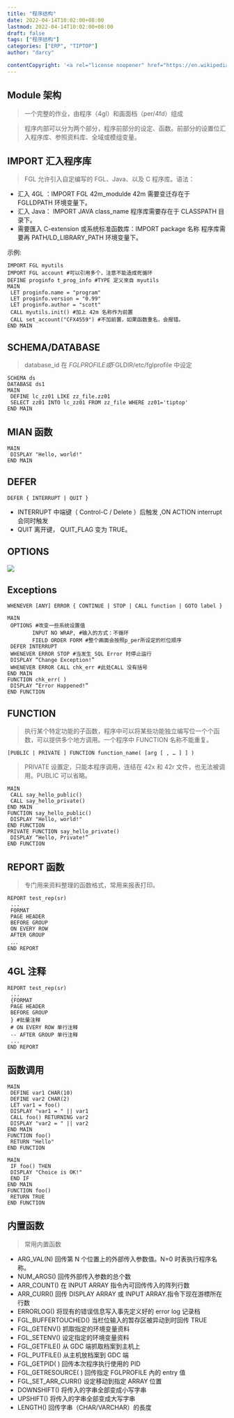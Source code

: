 ```yaml
---
title: "程序结构"
date: 2022-04-14T10:02:00+08:00
lastmod: 2022-04-14T10:02:00+08:00
draft: false
tags: ["程序结构"]
categories: ["ERP", "TIPTOP"]
author: "darcy"

contentCopyright: '<a rel="license noopener" href="https://en.wikipedia.org/wiki/Wikipedia:Text_of_Creative_Commons_Attribution-ShareAlike_3.0_Unported_License" target="_blank">Creative Commons Attribution-ShareAlike License</a>'
---
```


## Module 架构

> 一个完整的作业，由程序（4gl）和画面档（per/4fd）组成

> 程序内部可以分为两个部分，程序前部分的设定、函数。前部分的设置位汇入程序库、参照资料库、全域或模组变量。

## IMPORT 汇入程序库

> FGL 允许引入自定编写的 FGL、Java、以及 C 程序库。语法：

- 汇入 4GL ：IMPORT FGL 42m_modulde 42m 需要变迁存在于 FGLLDPATH 环境变量下。
- 汇入 Java： IMPORT JAVA class_name 程序库需要存在于 CLASSPATH 目录下。
- 需要匯入 C-extension 或系统标准函数库：IMPORT package 名称 程序库需要再 PATH/LD_LIBRARY_PATH 环境变量下。

示例:

```plsql
IMPORT FGL myutils
IMPORT FGL account #可以引用多个，注意不能造成死循环
DEFINE proginfo t_prog_info #TYPE 定义來自 myutils
MAIN
 LET proginfo.name = "program"
 LET proginfo.version = "0.99"
 LET proginfo.author = "scott"
 CALL myutils.init() #加上 42m 名称作为前置
 CALL set_account("CFX4559") #不加前置，如果函数重名，会报错。
END MAIN

```

## SCHEMA/DATABASE

> database_id 在 $FGLPROFILE 或$FGLDIR/etc/fglprofile 中设定

```plsql
SCHEMA ds
DATABASE ds1
MAIN
 DEFINE lc_zz01 LIKE zz_file.zz01
 SELECT zz01 INTO lc_zz01 FROM zz_file WHERE zz01='tiptop'
END MAIN
```

## MIAN 函数

```plsql
MAIN
 DISPLAY "Hello, world!"
END MAIN
```

## DEFER

```plsql
DEFER { INTERRUPT | QUIT }
```

- INTERRUPT 中端键（ Control-C / Delete ）后触发 ,ON ACTION interrupt 会同时触发
- QUIT 离开键， QUIT_FLAG 变为 TRUE。

## OPTIONS

![](/post/mk_img/2022-04-14-10-14-27.png)

## Exceptions

```plsql
WHENEVER [ANY] ERROR { CONTINUE | STOP | CALL function | GOTO label }
```

```plsql
MAIN
 OPTIONS #改变一些系统设置值
 		INPUT NO WRAP, #输入的方式：不循环
		FIELD ORDER FORM #整个画面会按照p_per所设定的栏位顺序
 DEFER INTERRUPT
 WHENEVER ERROR STOP #当发生 SQL Error 时停止运行
 DISPLAY “Change Exception!”
 WHENEVER ERROR CALL chk_err #此处CALL 没有括号
END MAIN
FUNCTION chk_err( )
 DISPLAY “Error Happened!”
END FUNCTION

```

## FUNCTION

> 执行某个特定功能的子函数，程序中可以将某些功能独立编写位一个个函数，可以提供多个地方调用。一个程序中 FUNCTION 名称不能重复。

```plsql
[PUBLIC | PRIVATE ] FUNCTION function_name( [arg [ , … ] ] )
```

> PRIVATE 设置定，只能本程序调用，连结在 42x 和 42r 文件，也无法被调用。PUBLIC 可以省略。

```plsql
MAIN
 CALL say_hello_public()
 CALL say_hello_private()
END MAIN
FUNCTION say_hello_public()
 DISPLAY "Hello, world!"
END FUNCTION
PRIVATE FUNCTION say_hello_private()
 DISPLAY “Hello, Private!”
END FUNCTION

```

## REPORT 函数

> 专门用来资料整理的函数格式，常用来报表打印。

```plsql
REPORT test_rep(sr)
 ...
 FORMAT
 PAGE HEADER
 BEFORE GROUP
 ON EVERY ROW
 AFTER GROUP
 ．．．
END REPORT
```

## 4GL 注释

```plsql
REPORT test_rep(sr)
 ...
 {FORMAT
 PAGE HEADER
 BEFORE GROUP
 } #批量注释
 # ON EVERY ROW 单行注释
 -- AFTER GROUP 单行注释
 ...
END REPORT

```

## 函数调用

```plsql
MAIN
 DEFINE var1 CHAR(10)
 DEFINE var2 CHAR(2)
 LET var1 = foo()
 DISPLAY "var1 = " || var1
 CALL foo() RETURNING var2
 DISPLAY "var2 = " || var2
END MAIN
FUNCTION foo()
 RETURN "Hello"
END FUNCTION
```

```plsql
MAIN
 IF foo() THEN
 DISPLAY "Choice is OK!"
 END IF
END MAIN
FUNCTION foo()
 RETURN TRUE
END FUNCTION

```

## 内置函数

> 常用内置函数

- ARG_VAL(N) 回传第 N 个位置上的外部传入参数值。N=0 时表执行程序名称。
- NUM_ARGS() 回传外部传入参数的总个数
- ARR_COUNT() 在 INPUT ARRAY 指令內可回传传入的阵列行数
- ARR_CURR() 回传 DISPLAY ARRAY 或 INPUT ARRAY.指令下现在游標所在行数
- ERRORLOG() 将现有的错误信息写入事先定义好的 error log 记录档
- FGL_BUFFERTOUCHED() 当栏位输入的暂存区被异动到时回传 TRUE
- FGL_GETENV() 抓取指定的环境变量资料
- FGL_SETENV() 设定指定的环境变量资料
- FGL_GETFILE() 从 GDC 端抓取档案到主机上
- FGL_PUTFILE() 从主机放档案到 GDC 端
- FGL_GETPID( ) 回传本次程序执行使用的 PID
- FGL_GETRESOURCE( ) 回传指定 FGLPROFILE 內的 entry 值
- FGL_SET_ARR_CURR() 设定移动到指定 ARRAY 位置
- DOWNSHIFT() 将传入的字串全部变成小写字串
- UPSHIFT() 将传入的字串全部变成大写字串
- LENGTH() 回传字串（CHAR/VARCHAR）的長度
